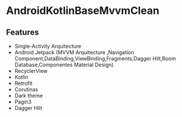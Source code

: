 # AndroidKotlinBaseMvvmClean

## Features
- Single-Activity Arquitecture
- Android Jetpack (MVVM Arquitecture ,Navigation Component,DataBinding,ViewBinding,Fragments,Dagger Hilt,Room Database,Componentes Material Design) 
- RecyclerView
- Kotlin
- Retrofit
- Corutinas
- Dark theme
- Pagin3
- Dagger Hilt  
